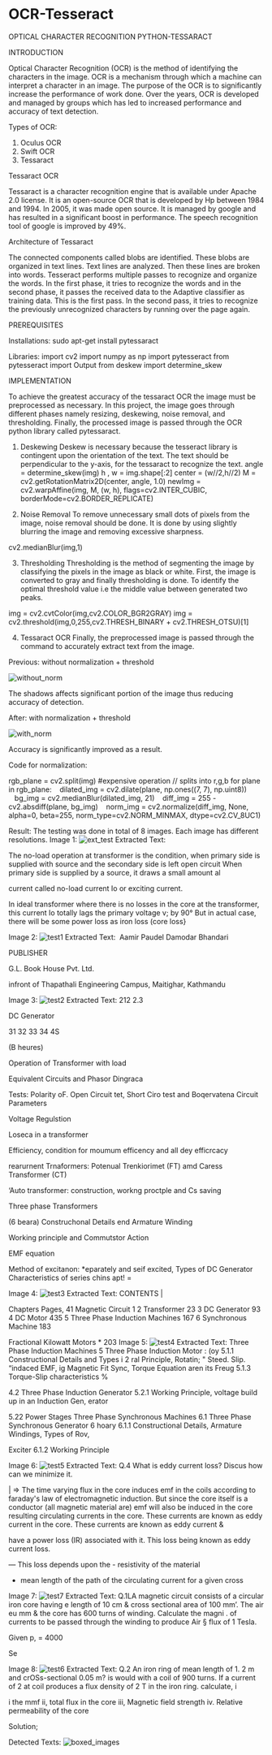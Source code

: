 # OCR-Tesseract

OPTICAL CHARACTER RECOGNITION
PYTHON-TESSARACT

INTRODUCTION

Optical Character Recognition (OCR) is the method of identifying the characters in the image. OCR is a mechanism through which a machine can interpret a character in an image. The purpose of the OCR is to significantly increase the performance of work done. Over the years, OCR is developed and managed by groups which has led to increased performance and accuracy of text detection.

Types of OCR:

1. Oculus OCR
2. Swift OCR
3. Tessaract

Tessaract OCR

Tessaract is a character recognition engine that is available under Apache 2.0 license. It is an open-source OCR that is developed by Hp between 1984 and 1994. In 2005, it was made open source. It is managed by google and has resulted in a significant boost in performance. The speech recognition tool of google is improved by 49%.

Architecture of Tessaract

The connected components called blobs are identified. These blobs are organized in text lines. Text lines are analyzed. Then these lines are broken into words.
Tesseract performs multiple passes to recognize and organize the words. In the first phase, it tries to recognize the words and in the second phase, it passes the received data to the Adaptive classifier as training data. This is the first pass.
In the second pass, it tries to recognize the previously unrecognized characters by running over the page again.

PREREQUISITES

Installations:
sudo apt-get install pytessaract

Libraries:
import cv2
import numpy as np
import pytesseract
from pytesseract import Output
from deskew import determine_skew


IMPLEMENTATION

To achieve the greatest accuracy of the tessaract OCR the image must be preprocessed as necessary. In this project, the image goes through different phases namely resizing, deskewing, noise removal, and thresholding. Finally, the processed image is passed through the OCR python library called pytessaract.


1. Deskewing
Deskew is necessary because the tesseract library is contingent upon the orientation of the text. The text should be perpendicular to the y-axis, for the tessaract to recognize the text.
angle = determine_skew(img)
h , w = img.shape[:2]
center = (w//2,h//2)
M = cv2.getRotationMatrix2D(center, angle, 1.0)
newImg = cv2.warpAffine(img, M, (w, h), flags=cv2.INTER_CUBIC, borderMode=cv2.BORDER_REPLICATE)

2. Noise Removal
To remove unnecessary small dots of pixels from the image, noise removal should be done. It is done by using slightly blurring the image and removing excessive sharpness.

cv2.medianBlur(img,1)

3. Thresholding
Thresholding is the method of segmenting the image by classifying the pixels in the image as black or white. First, the image is converted to gray and finally thresholding is done. To identify the optimal threshold value i.e the middle value between generated two peaks.

img = cv2.cvtColor(img,cv2.COLOR_BGR2GRAY)
img = cv2.threshold(img,0,255,cv2.THRESH_BINARY + cv2.THRESH_OTSU)[1]

4. Tessaract OCR
Finally, the preprocessed image is passed through the command to accurately extract text from the image.

Previous: without normalization + threshold

![without_norm](https://user-images.githubusercontent.com/99968233/212304093-75e6a092-a630-4987-be8b-01e3b3e8f4e4.png)

The shadows affects significant portion of the image thus reducing accuracy of detection.

After: with normalization + threshold

![with_norm](https://user-images.githubusercontent.com/99968233/212304088-60912dc5-d4ea-4686-a592-166c333413c9.png)

Accuracy is significantly improved as a result.

Code for normalization:

rgb_plane = cv2.split(img) #expensive operation // splits into r,g,b
for plane in rgb_plane:
   dilated_img = cv2.dilate(plane, np.ones((7, 7), np.uint8))
   bg_img = cv2.medianBlur(dilated_img, 21)
   diff_img = 255 - cv2.absdiff(plane, bg_img)
   norm_img = cv2.normalize(diff_img, None, alpha=0, beta=255, norm_type=cv2.NORM_MINMAX, dtype=cv2.CV_8UC1)


Result:
The testing was done in total of 8 images. Each image has different resolutions.
Image 1:
![ext_test](https://user-images.githubusercontent.com/99968233/212303977-c94d14e7-0278-4a7d-a572-03fe2548b6b9.png)
Extracted Text:

The no-load operation at transformer is the condition, when primary
side is supplied with source and the secondary side is left open circuit
When primary side is supplied by a source, it draws a small amount al

current called no-load current Io or exciting current.

In ideal transformer where there is no losses in the core at the
transformer, this current Io totally lags the primary voltage v; by 90°
But in actual case, there will be some power loss as iron loss (core loss}

Image 2:
![test1](https://user-images.githubusercontent.com/99968233/212303986-0ae405b1-f862-4612-a9e2-da1dba842487.png)
Extracted Text: 
Aamir Paudel
Damodar Bhandari

PUBLISHER

G.L. Book House Pvt. Ltd.

infront of Thapathali Engineering Campus, Maitighar, Kathmandu

Image 3:
![test2](https://user-images.githubusercontent.com/99968233/212304007-16e7c32a-aa9e-4f90-b0d8-b2ff022731a6.png)
Extracted Text:
212
2.3

DC Generator

31
32
33
34
4S

(B heures)

Operation of Transformer with load

Equivalent Circuits and Phasor Dingraca

Tests: Polarity oF. Open Circuit tet, Short Ciro test and Boqervatena
Circuit Parameters

Voltage Regulstion

Loseca in a transformer

Efficiency, condition for moumum efficency and all dey efficrcacy

rearurnent Trnaformers: Potenual Trenkiorimet (FT) amd Caress
Transformer (CT)

‘Auto transformer: construction, workng proctple and Cs saving

Three phase Transformers

(6 beara)
Construchonal Details end Armature Winding

Working principle and Commutstor Action

EMF equation

Method of excitanon: *eparately and seif excited, Types of DC Generator
Characteristics of series chins apt! =

Image 4:
![test3](https://user-images.githubusercontent.com/99968233/212304015-23617b7a-8962-482f-9500-6cf318e907a0.png)
Extracted Text:
CONTENTS |

Chapters Pages,
41 Magnetic Circuit 1
2 Transformer 23
3 DC Generator 93
4 DC Motor 435
5 Three Phase Induction Machines 167
6 Synchronous Machine 183

Fractional Kilowatt Motors * 203
Image 5:
![test4](https://user-images.githubusercontent.com/99968233/212304030-63130916-f49b-4101-bd94-1fdb24243d9b.png)
Extracted Text:
Three Phase Induction Machines
5 Three Phase Induction Motor : (oy
5.1.1 Constructional Details and Types i
2 ral Principle, Rotatin;
" Steed. Slip. “indaced EMF, ig Magnetic Fit Sync,
Torque Equation aren its Freug
5.1.3 Torque-Slip characteristics %

4.2 Three Phase Induction Generator
5.2.1 Working Principle, voltage build up in an Induction Gen,
erator

5.22 Power Stages
Three Phase Synchronous Machines
6.1 Three Phase Synchronous Generator 6 hoary
6.1.1 Constructional Details, Armature Windings, Types of Rov,

Exciter
6.1.2 Working Principle


Image 6:
![test5](https://user-images.githubusercontent.com/99968233/212304047-ce2bf894-d7f9-4bbf-b767-8e027af7f157.png)
Extracted Text:
Q.4 What is eddy current loss? Discus how can we minimize it.

| => The time varying flux in the core induces emf in the coils according to
faraday's law of electromagnetic induction. But since the core itself is a
conductor (all magnetic material are) emf will also be induced in the
core resulting circulating currents in the core. These currents are known
as eddy current in the core. These currents are known as eddy current &

have a power loss (IR) associated with it. This loss being known as
eddy current loss.

— This loss depends upon the - resistivity of the material

- mean length of the path of the circulating current for a given cross

Image 7:
![test7](https://user-images.githubusercontent.com/99968233/212304078-833af73d-e06a-4125-9bca-8fd8aafb18a9.png)
Extracted Text:
Q.1LA magnetic circuit consists of a circular iron core having e
length of 10 cm & cross sectional area of 100 mm’. The air eu
mm & the core has 600 turns of winding. Calculate the magni .
of currents to be passed through the winding to produce Air §
flux of 1 Tesla.

Given p, = 4000

Se

Image 8:
![test6](https://user-images.githubusercontent.com/99968233/212304063-e8151ad6-6862-48bf-9f75-87dfd7ae3356.png)
Extracted Text:
Q.2 An iron ring of mean length of 1. 2 m and crOSs-sectional
0.05 m? is would with a coil of 900 turns. If a current of 2 at
coil produces a flux density of 2 T in the iron ring. calculate, i

i the mmf
ii, total flux in the core
iii, Magnetic field strength
iv. Relative permeability of the core

Solution;

Detected Texts:
![boxed_images](https://user-images.githubusercontent.com/99968233/212303961-73955fff-8ffa-435a-b6d6-3d9b7e7a03b3.png)
 
